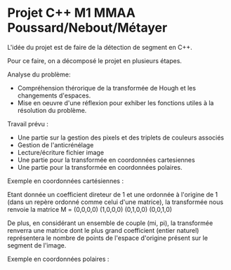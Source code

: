 # Projet C++ M1 MMAA Poussard/Nebout/Métayer

L'idée du projet est de faire de la détection de segment en C++. 


Pour ce faire, on a décomposé le projet en plusieurs étapes.

Analyse du problème:
- Compréhension thérorique de la transformée de Hough et les changements d'espaces.
- Mise en oeuvre d'une réflexion pour exhiber les fonctions utiles à la résolution du problème.

Travail prévu :
- Une partie sur la gestion des pixels et des triplets de couleurs associés
- Gestion de l'anticrénélage
- Lecture/écriture fichier image
- Une partie pour la transformée en coordonnées cartesiennes
- Une partie pour la transformée en coordonnées polaires.

Exemple en coordonnées cartésiennes :

Etant donnée un coefficient direteur de 1 et une ordonnée à l'origine de 1 (dans un repère ordonné comme celui d'une matrice), la transformée nous renvoie la matrice
M = (0,0,0,0)
    (1,0,0,0)
    (0,1,0,0)
    (0,0,1,0)
 
De plus, en considérant un ensemble de couple (mi, pi), la transformée renverra une matrice dont le plus grand coefficient (entier naturel) représentera le nombre de points de l'espace d'origine présent sur le segment de l'image.

Exemple en coordonnées polaires :
